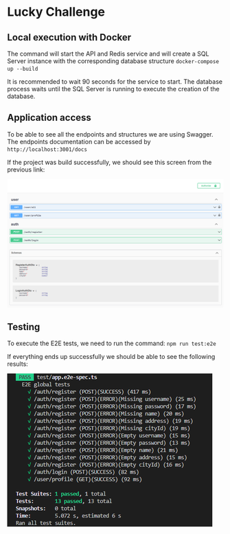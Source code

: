 # Lucky Challenge

## Local execution with Docker
 The command will start the API and Redis service and will create a SQL Server instance with the corresponding database structure
`docker-compose up --build`

 It is recommended to wait 90 seconds for the service to start. The database process waits until the SQL Server is running to execute the creation of the database.

## Application access
To be able to see all the endpoints and structures we are using Swagger. The endpoints documentation can be accessed by `http://localhost:3001/docs`

If the project was build successfully, we should see this screen from the previous link:

![endpoint docs](/images/docs.png?raw=true "endpoint docs")

## Testing
To execute the E2E tests, we need to run the command:
`npm run test:e2e`

If everything ends up successfully we should be able to see the following results:

![tests](/images/tests.png?raw=true "tests")